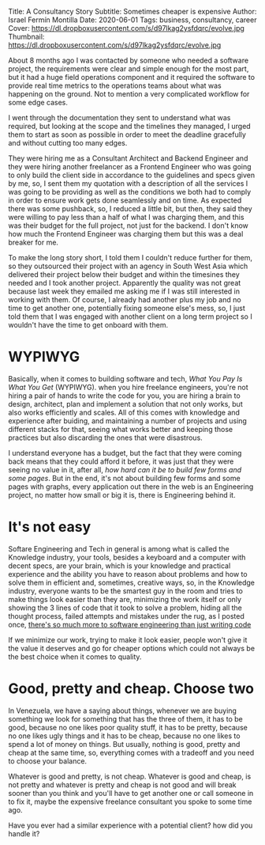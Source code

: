 Title: A Consultancy Story
Subtitle: Sometimes cheaper is expensive
Author: Israel Fermín Montilla
Date: 2020-06-01
Tags: business, consultancy, career
Cover: https://dl.dropboxusercontent.com/s/d97lkag2ysfdqrc/evolve.jpg
Thumbnail: https://dl.dropboxusercontent.com/s/d97lkag2ysfdqrc/evolve.jpg

About 8 months ago I was contacted by someone who needed a software project,
the requirements were clear and simple enough for the most part, but it had a huge 
field operations component and it required the software to provide real time metrics 
to the operations teams about what was happening on the ground. Not to mention a very 
complicated workflow for some edge cases.

I went through the documentation they sent to understand what was required, but looking 
at the scope and the timelines they managed, I urged them to start as soon as possible in
order to meet the deadline gracefully and without cutting too many edges.

They were hiring me as a Consultant Architect and Backend Engineer and they were hiring
another freelancer as a Frontend Engineer who was going to only build the client side
in accordance to the guidelines and specs given by me, so, I sent them my quotation with
a description of all the services I was going to be providing as well as the conditions
we both had to comply in order to ensure work gets done seamlessly and on time. As expected
there was some pushback, so, I reduced a little bit, but then, they said they were willing to pay
less than a half of what I was charging them, and this was their budget for the full project,
not just for the backend. I don't know how much the Frontend Engineer was charging them but
this was a deal breaker for me.

To make the long story short, I told them I couldn't reduce further for them, so they outsourced
their project with an agency in South West Asia which delivered their project below their budget
and within the timesines they needed and I took another project. Apparently the quality was not 
great because last week they emailed me asking me if I was still interested in working with them.
Of course, I already had another plus my job and no time to get another one, potentially fixing
someone else's mess, so, I just told them that I was engaged with another client on a long term
project so I wouldn't have the time to get onboard with them.

# WYPIWYG
Basically, when it comes to building software and tech, *What You Pay Is What You Get* (WYPIWYG).
when you hire freelance engineers, you're not hiring a pair of hands to write the code for you,
you are hiring a brain to design, architect, plan and implement a solution that not only works,
but also works efficiently and scales. All of this comes with knowledge and experience after buiding,
and maintaining a number of projects and using different stacks for that, seeing what works better
and keeping those practices but also discarding the ones that were disastrous. 

I understand everyone has a budget, but the fact that they were coming back means that they could
afford it before, it was just that they were seeing no value in it, after all, *how hard can it be
to build few forms and some pages*. But in the end, it's not about building few forms and some
pages with graphs, every application out there in the web is an Engineering project, no matter
how small or big it is, there is Engineering behind it.

# It's not easy
Softare Engineering and Tech in general is among what is called the Knowledge industry, your tools,
besides a keyboard and a computer with decent specs, are your brain, which is your knowledge and
practical experience and the ability you have to reason about problems and how to solve them in
efficient and, sometimes, creative ways, so, in the Knowledge industry, everyone wants to be the
smartest guy in the room and tries to make things look easier than they are, minimizing the work
itself or only showing the 3 lines of code that it took to solve a problem, hiding all the thought
process, failed attempts and mistakes under the rug, as I posted once, [there's so much more to
software engineering than just writing code]()

If we minimize our work, trying to make it look easier, people won't give it the value it deserves
and go for cheaper options which could not always be the best choice when it comes to quality.

# Good, pretty and cheap. Choose two
In Venezuela, we have a saying about things, whenever we are buying something we look for something that
has the three of them, it has to be good, because no one likes poor quality stuff, it has to be pretty,
because no one likes ugly things and it has to be cheap, because no one likes to spend a lot of money
on things. But usually, nothing is good, pretty and cheap at the same time, so, everything comes with a
tradeoff and you need to choose your balance.

Whatever is good and pretty, is not cheap. Whatever is good and cheap, is not pretty and whatever is
pretty and cheap is not good and will break sooner than you think and you'll have to get another one
or call someone in to fix it, maybe the expensive freelance consultant you spoke to some time ago.

Have you ever had a similar experience with a potential client? how did you handle it?

